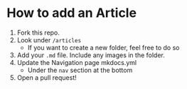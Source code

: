 # How to add an Article

1. Fork this repo.
2. Look under `/articles`
    * If you want to create a new folder, feel free to do so
3. Add your `.md` file. Include any images in the folder.
4. Update the Navigation page mkdocs.yml
    * Under the `nav` section at the bottom
5. Open a pull request!
